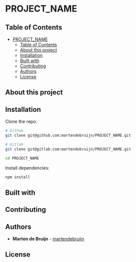 # PROJECT_NAME

<!-- Short discription -->

## Table of Contents

- [PROJECT_NAME](#PROJECT_NAME)
  - [Table of Contents](#table-of-contents)
  <!-- - [Live demo](#live-demo) -->
  - [About this project](#about-this-project)
  - [Installation](#installation)
  - [Built with](#built-with)
  - [Contributing](#contributing)
  - [Authors](#authors)
  - [License](#license)

<!-- ## Live demo -->

<!-- Visit the [live demo](Url) -->

## About this project

<!-- Long description -->

## Installation

Clone the repo.

```sh
# Github
git clone git@github.com:martendebruijn/PROJECT_NAME.git

# Gitlab
git clone git@gitlab.com:martendebruijn/PROJECT_NAME.git

cd PROJECT_NAME
```

Install dependencies:

```sh
npm install
```

## Built with

<!-- - [Name](URL) - description -->
<!-- - [Babel](https://babeljs.io) - ES6 transpiler -->
<!-- - [Cypress](https://www.cypress.io) - End-to-end tests -->
<!-- - [ESLint](https://eslint.org) - JavaScript linter -->
<!-- - [Jest](https://jestjs.io) - Unit tests -->
<!-- - [NodeJS](https://nodejs.org/en/) - JavaScript runtime -->
<!-- - [PostCSS](https://postcss.org) - CSS transformaties -->
<!-- - [Prettier](https://prettier.io) - Code formatter -->
<!-- - [Sass](https://sass-lang.com) - CSS abstractie -->
<!-- - [StandardJS](https://standardjs.com) - Linter rules -->
<!-- - [StyleLint](https://stylelint.io) - CSS linter -->
<!-- - [Vue.js](https://vuejs.org) - JavaScript framework -->
<!-- - [Vue Router](https://router.vuejs.org) - SPA router -->
<!-- - [VueX](https://vuex.vuejs.org) - State management library -->
<!-- - [Webpack](https://webpack.js.org) - bundler -->

## Contributing

<!-- Since this is a personal project please do not contribute to this repo. However I'm always open to suggestions/ideas/tips/whatever. -->

## Authors

- **Marten de Bruijn** - [martendebruijn](https://github.com/martendebruijn)

## License

<!-- <NAME_LICENSE>, see [LICENSE](/LICENSE) -->
